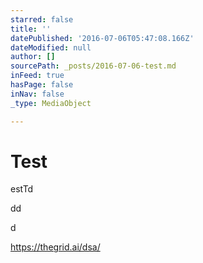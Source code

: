 ```yaml
---
starred: false
title: ''
datePublished: '2016-07-06T05:47:08.166Z'
dateModified: null
author: []
sourcePath: _posts/2016-07-06-test.md
inFeed: true
hasPage: false
inNav: false
_type: MediaObject

---
```

# Test

estTd

dd

d

https://thegrid.ai/dsa/